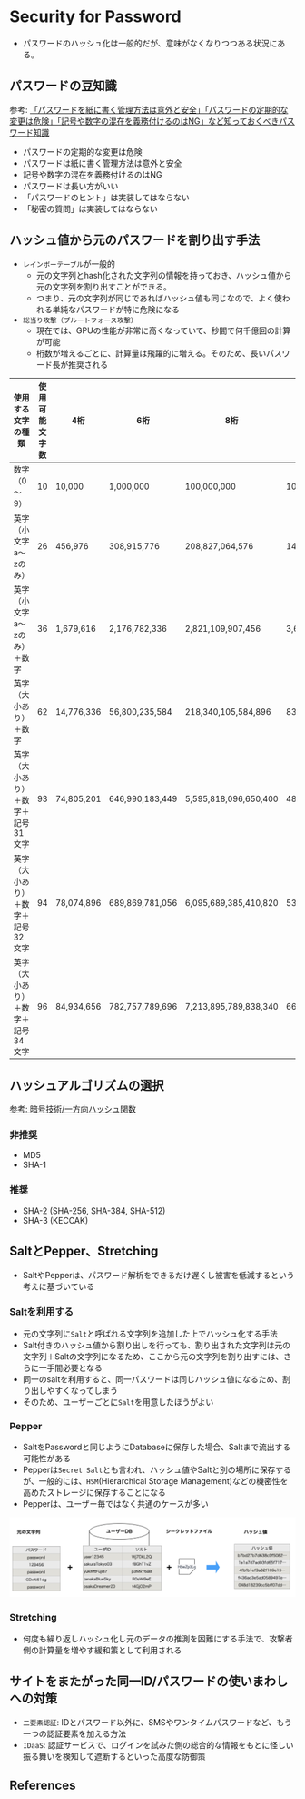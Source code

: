# Security for Password

- パスワードのハッシュ化は一般的だが、意味がなくなりつつある状況にある。

## パスワードの豆知識

参考: [「パスワードを紙に書く管理方法は意外と安全」「パスワードの定期的な変更は危険」「記号や数字の混在を義務付けるのはNG」など知っておくべきパスワード知識](https://gigazine.net/news/20240927-password-security/)

- パスワードの定期的な変更は危険
- パスワードは紙に書く管理方法は意外と安全
- 記号や数字の混在を義務付けるのはNG
- パスワードは長い方がいい
- 「パスワードのヒント」は実装してはならない
- 「秘密の質問」は実装してはならない

## ハッシュ値から元のパスワードを割り出す手法

- `レインボーテーブル`が一般的
  - 元の文字列とhash化された文字列の情報を持っておき、ハッシュ値から元の文字列を割り出すことができる。
  - つまり、元の文字列が同じであればハッシュ値も同じなので、よく使われる単純なパスワードが特に危険になる
- `総当り攻撃（ブルートフォース攻撃）`
  - 現在では、GPUの性能が非常に高くなっていて、秒間で何千億回の計算が可能
  - 桁数が増えるごとに、計算量は飛躍的に増える。そのため、長いパスワード長が推奨される

| 使用する文字の種類                 | 使用可能文字数 | 4桁        | 6桁             | 8桁                   | 10桁                           |
| ---------------------------------- | -------------- | ---------- | --------------- | --------------------- | ------------------------------ |
| 数字（0～9）                       | 10             | 10,000     | 1,000,000       | 100,000,000           | 10,000,000,000                 |
| 英字（小文字a～zのみ）             | 26             | 456,976    | 308,915,776     | 208,827,064,576       | 141,167,095,653,376            |
| 英字（小文字a～zのみ）＋数字       | 36             | 1,679,616  | 2,176,782,336   | 2,821,109,907,456     | 3,656,158,440,062,980          |
| 英字（大小あり）＋数字             | 62             | 14,776,336 | 56,800,235,584  | 218,340,105,584,896   | 839,299,365,868,340,000        |
| 英字（大小あり）＋数字＋記号31文字 | 93             | 74,805,201 | 646,990,183,449 | 5,595,818,096,650,400 | 48,398,230,717,929,300,000     |
| 英字（大小あり）＋数字＋記号32文字 | 94             | 78,074,896 | 689,869,781,056 | 6,095,689,385,410,820 | 53,861,511,409,490,000,000,000 |
| 英字（大小あり）＋数字＋記号34文字 | 96             | 84,934,656 | 782,757,789,696 | 7,213,895,789,838,340 | 66,483,263,599,150,100,000,000 |

## ハッシュアルゴリズムの選択

[参考: 暗号技術/一方向ハッシュ関数](../cryptography/one-way-hash.md)

### 非推奨

- MD5
- SHA-1

### 推奨

- SHA-2 (SHA-256, SHA-384, SHA-512)
- SHA-3 (KECCAK)

## SaltとPepper、Stretching

- SaltやPepperは、パスワード解析をできるだけ遅くし被害を低減するという考えに基づいている

### Saltを利用する

- 元の文字列に`Salt`と呼ばれる文字列を追加した上でハッシュ化する手法
- Salt付きのハッシュ値から割り出しを行っても、割り出された文字列は元の文字列＋Saltの文字列になるため、ここから元の文字列を割り出すには、さらに一手間必要となる
- 同一のsaltを利用すると、同一パスワードは同じハッシュ値になるため、割り出しやすくなってしまう
- そのため、ユーザーごとに`Salt`を用意したほうがよい

### Pepper

- SaltをPasswordと同じようにDatabaseに保存した場合、Saltまで流出する可能性がある
- Pepperは`Secret Salt`とも言われ、ハッシュ値やSaltと別の場所に保存するが、一般的には、`HSM`(Hierarchical Storage Management)などの機密性を高めたストレージに保存することになる
- Pepperは、ユーザー毎ではなく共通のケースが多い

![store password](../images/pass-db-hash.png 'store password')

### Stretching

- 何度も繰り返しハッシュ化し元のデータの推測を困難にする手法で、攻撃者側の計算量を増やす緩和策として利用される

## サイトをまたがった同一ID/パスワードの使いまわしへの対策

- `二要素認証`: IDとパスワード以外に、SMSやワンタイムパスワードなど、もう一つの認証要素を加える方法
- `IDaaS`: 認証サービスで、ログインを試みた側の総合的な情報をもとに怪しい振る舞いを検知して遮断するといった高度な防御策

## References
